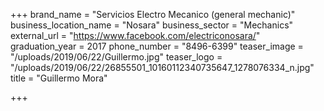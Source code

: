 +++
brand_name = "Servicios Electro Mecanico (general mechanic)"
business_location_name = "Nosara"
business_sector = "Mechanics"
external_url = "https://www.facebook.com/electriconosara/"
graduation_year = 2017
phone_number = "8496-6399"
teaser_image = "/uploads/2019/06/22/Guillermo.jpg"
teaser_logo = "/uploads/2019/06/22/26855501_10160112340735647_1278076334_n.jpg"
title = "Guillermo Mora"

+++
